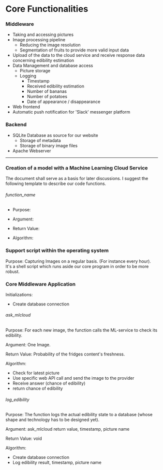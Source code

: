 # Core Functionalities

### Middleware

+ Taking and accessing pictures
+ Image processing pipeline
  + Reducing the image resolution
  + Segmentation of fruits to provide more valid input data
+ Upload of the data to the cloud service and receive response data concerning edibility estimation
+ Data Management and database access
  + Picture storage
  + Logging
    + Timestamp
    + Received edibility estimation
    + Number of bananas
    + Number of potatoes
    + Date of appearance / disappearance
+ Web frontend
+ Automatic push notification for 'Slack' messenger platform

### Backend
+ SQLite Database as source for our website
  + Storage of metadata
  + Storage of binary image files
+ Apache Webserver  

----------------------------------

### Creation of a model with a Machine Learning Cloud Service

The document shall serve as a basis for later discussions. I suggest the following template to describe our code functions.

###### function_name

+ Purpose:

+ Argument:

+ Return Value:

+ Algorithm:

### Support script within the operating system

Purpose: Capturing Images on a regular basis. (For instance every hour). It's a shell script which runs aside our core program in order to be more robust.

### Core Middleware Application

Initializations:
+ Create database connection

###### ask_mlcloud
Purpose: For each new image, the function calls the ML-service to check its edibility.

Argument: One Image.

Return Value: Probability of the fridges content's freshness.

Algorithm:
+ Check for latest picture
+ Use specific web API call and send the image to the provider
+ Receive answer (chance of edibility) 
+ return chance of edibility

###### log_edibility
Purpose: The function logs the actual edibility state to a database (whose shape and technology has to be designed yet).

Argument: ask_mlcloud return value, timestamp, picture name

Return Value: void

Algorithm:
+ Create database connection
+ Log edibility result, timestamp, picture name
